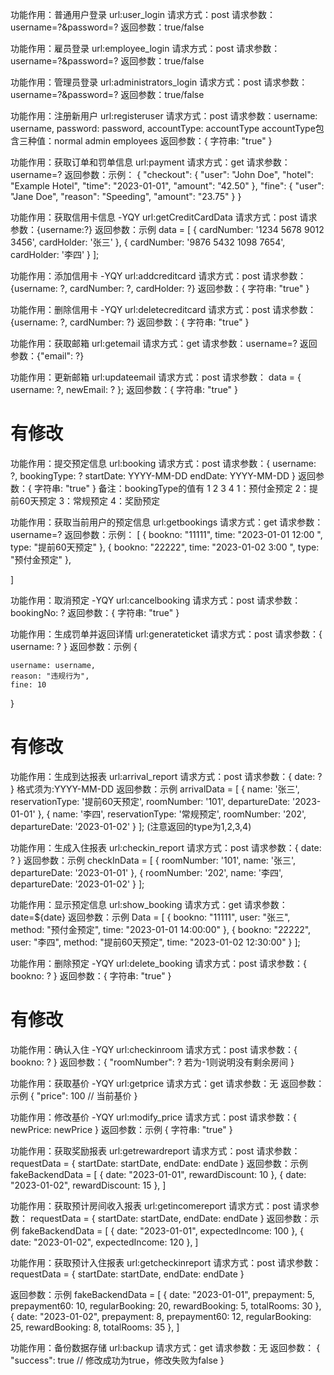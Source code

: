 功能作用：普通用户登录
url:user_login
请求方式：post
请求参数：username=?&password=?
返回参数：true/false

功能作用：雇员登录
url:employee_login
请求方式：post
请求参数：username=?&password=?
返回参数：true/false

功能作用：管理员登录
url:administrators_login
请求方式：post
请求参数：username=?&password=?
返回参数：true/false

功能作用：注册新用户
url:registeruser
请求方式：post
请求参数：username: username,
         password: password,
         accountType: accountType
accountType包含三种值：normal admin employees
返回参数：{
        字符串: "true"
}

功能作用：获取订单和罚单信息
url:payment
请求方式：get
请求参数：username=?
返回参数：示例：
{
    "checkout": {
        "user": "John Doe",
        "hotel": "Example Hotel",
        "time": "2023-01-01",
        "amount": "42.50"
    },
    "fine": {
        "user": "Jane Doe",
        "reason": "Speeding",
        "amount": "23.75"
    }
}


功能作用：获取信用卡信息 -YQY
url:getCreditCardData
请求方式：post
请求参数：{username:?}
返回参数：示例
data = [
           { cardNumber: '1234 5678 9012 3456', cardHolder: '张三' },
           { cardNumber: '9876 5432 1098 7654', cardHolder: '李四' }
       ];

功能作用：添加信用卡 -YQY
url:addcreditcard
请求方式：post
请求参数：{username: ?, cardNumber: ?, cardHolder: ?}
返回参数：{
        字符串: "true"
}

功能作用：删除信用卡 -YQY
url:deletecreditcard
请求方式：post
请求参数：{username: ?, cardNumber: ?}
返回参数：{
        字符串: "true"
}

功能作用：获取邮箱 
url:getemail
请求方式：get
请求参数：username=?
返回参数：{"email": ?}

功能作用：更新邮箱
url:updateemail
请求方式：post
请求参数： data = {
            username: ?,
            newEmail: ?
        };
返回参数：{
        字符串: "true"
}

# 有修改
功能作用：提交预定信息 
url:booking
请求方式：post
请求参数：{
            username: ?,
            bookingType: ?
            startDate: YYYY-MM-DD
            endDate: YYYY-MM-DD
        }
返回参数：{
    字符串: "true"
}
备注：bookingType的值有 1 2 3 4 
1：预付金预定
2：提前60天预定
3：常规预定
4：奖励预定


功能作用：获取当前用户的预定信息
url:getbookings
请求方式：get
请求参数：username=?
返回参数：示例：
[
   { bookno: "11111", time: "2023-01-01 12:00 ", type: "提前60天预定" },
   { bookno: "22222", time: "2023-01-02 3:00 ", type: "预付金预定" },
            
]

功能作用：取消预定 -YQY
url:cancelbooking
请求方式：post
请求参数：bookingNo: ?
返回参数：{
        字符串: "true"
}

功能作用：生成罚单并返回详情 
url:generateticket
请求方式：post
请求参数：{ username: ? }
返回参数：示例
{
   
    username: username,
    reason: "违规行为",
    fine: 10
    
}

# 有修改
功能作用：生成到达报表
url:arrival_report
请求方式：post
请求参数：{ date: ? } 格式须为:YYYY-MM-DD
返回参数：示例
arrivalData = [
                { name: '张三', reservationType: '提前60天预定', roomNumber: '101', departureDate: '2023-01-01' },
                { name: '李四', reservationType: '常规预定', roomNumber: '202', departureDate: '2023-01-02' }
            ];  (注意返回的type为1,2,3,4)

功能作用：生成入住报表
url:checkin_report
请求方式：post
请求参数：{ date: ? }
返回参数：示例
checkInData = [
                { roomNumber: '101', name: '张三', departureDate: '2023-01-01' },
                { roomNumber: '202', name: '李四', departureDate: '2023-01-02' }
            ];

功能作用：显示预定信息
url:show_booking
请求方式：get
请求参数：date=${date}
返回参数：示例
Data = [
                {
                    bookno: "11111",
                    user: "张三",
                    method: "预付金预定",
                    time: "2023-01-01 14:00:00"
                },
                {
                    bookno: "22222",
                    user: "李四",
                    method: "提前60天预定",
                    time: "2023-01-02 12:30:00"
                }
            ];

功能作用：删除预定 -YQY
url:delete_booking
请求方式：post
请求参数：{ bookno: ? }
返回参数：{
        字符串: "true"
}

# 有修改
功能作用：确认入住 -YQY
url:checkinroom
请求方式：post
请求参数：{ bookno: ? }
返回参数：{
    "roomNumber": ? 
    若为-1则说明没有剩余房间
}


功能作用：获取基价 -YQY
url:getprice
请求方式：get
请求参数：无
返回参数：示例
{
    "price": 100 // 当前基价
}

功能作用：修改基价 -YQY
url:modify_price
请求方式：post
请求参数：{ newPrice: newPrice }
返回参数：示例
{
        字符串: "true"
}


功能作用：获取奖励报表
url:getrewardreport
请求方式：post
请求参数：
requestData = {
                startDate: startDate,
                endDate: endDate
            }
返回参数：示例
fakeBackendData = [
                { date: "2023-01-01", rewardDiscount: 10 },
                { date: "2023-01-02", rewardDiscount: 15 },
            ]

功能作用：获取预计房间收入报表
url:getincomereport
请求方式：post
请求参数：
requestData = {
                startDate: startDate,
                endDate: endDate
            }
返回参数：示例
fakeBackendData = [
                { date: "2023-01-01", expectedIncome: 100 },
                { date: "2023-01-02", expectedIncome: 120 },
            ]

功能作用：获取预计入住报表
url:getcheckinreport
请求方式：post
请求参数：
requestData = {
                startDate: startDate,
                endDate: endDate
            }

返回参数：示例
fakeBackendData = [
                { date: "2023-01-01", prepayment: 5, prepayment60: 10, regularBooking: 20, rewardBooking: 5, totalRooms: 30 },
                { date: "2023-01-02", prepayment: 8, prepayment60: 12, regularBooking: 25, rewardBooking: 8, totalRooms: 35 },
            ]

功能作用：备份数据存储
url:backup
请求方式：get
请求参数：无
返回参数：
{
    "success": true // 修改成功为true，修改失败为false
}
